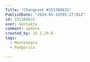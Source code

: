 ```yaml
---
Title: "Changeset #151389633"
PublishDate: "2024-05-16T05:27:01Z"
id: 151389633
user: kentakta
comment: update
created_by: iD 2.29.0
tags:
  - Montenegro
  - Podgorica

---
```

